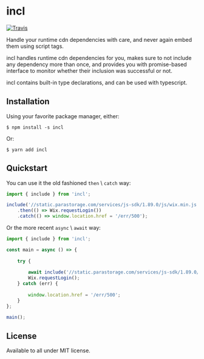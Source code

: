 incl
====

[![Travis](https://img.shields.io/travis/illBeRoy/incl.svg?style=flat-square)](https://travis-ci.org/illBeRoy/incl/)

Handle your runtime cdn dependencies with care, and never again embed them using script tags.

incl handles runtime cdn dependencies for you, makes sure to not include any dependency more than once, and provides you with promise-based interface to monitor whether their inclusion was successful or not.

incl contains built-in type declarations, and can be used with typescript.


## Installation
Using your favorite package manager, either:

`$ npm install -s incl`

Or:

`$ yarn add incl`


## Quickstart
You can use it the old fashioned `then` \ `catch` way:

```javascript
import { include } from 'incl';

include('//static.parastorage.com/services/js-sdk/1.89.0/js/wix.min.js')
	.then(() => Wix.requestLogin())
	.catch(() => window.location.href = '/err/500');
```
	
Or the more recent `async` \ `await` way:

```javascript
import { include } from 'incl';

const main = async () => {
	
	try {
	
		await include('//static.parastorage.com/services/js-sdk/1.89.0/js/wix.min.js');
		Wix.requestLogin();
	} catch (err) {
	
		window.location.href = '/err/500';
	}
};

main();
```


## License
Available to all under MIT license.